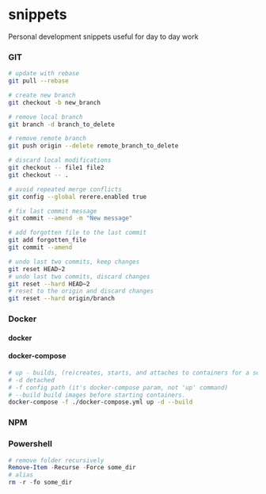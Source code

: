 # snippets
Personal development snippets useful for day to day work

### GIT
```bash
# update with rebase
git pull --rebase

# create new branch
git checkout -b new_branch

# remove local branch
git branch -d branch_to_delete

# remove remote branch
git push origin --delete remote_branch_to_delete

# discard local modifications
git checkout -- file1 file2
git checkout -- . 

# avoid repeated merge conflicts
git config --global rerere.enabled true

# fix last commit message
git commit --amend -m "New message"

# add forgotten file to the last commit
git add forgotten_file 
git commit --amend

# undo last two commits, keep changes
git reset HEAD~2
# undo last two commits, discard changes 
git reset --hard HEAD~2  
# reset to the origin and discard changes
git reset --hard origin/branch
```

### Docker
#### docker
#### docker-compose
```bash
# up - builds, (re)creates, starts, and attaches to containers for a service.
# -d detached
# -f config path (it's docker-compose param, not 'up' command)
# --build build images before starting containers.
docker-compose -f ./docker-compose.yml up -d --build
```
### NPM

### Powershell

```powershell
# remove folder recursively
Remove-Item -Recurse -Force some_dir
# alias
rm -r -fo some_dir
```
